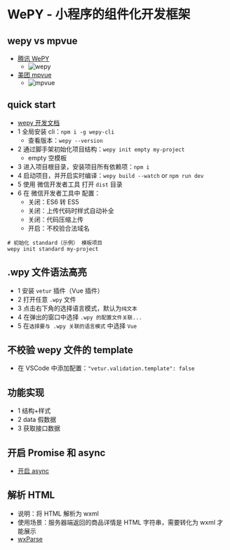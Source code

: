 # WePY - 小程序的组件化开发框架

## wepy vs mpvue

- [腾讯 WePY](https://tencent.github.io/wepy/)
  - ![wepy](./imgs/wepy.png)
- [美团 mpvue](http://mpvue.com/)
  - ![mpvue](./imgs/mpvue.png)

## quick start

- [wepy 开发文档](https://tencent.github.io/wepy/document.html#/)
- 1 全局安装 cli：`npm i -g wepy-cli`
  - 查看版本：`wepy --version`
- 2 通过脚手架初始化项目结构：`wepy init empty my-project`
  - empty 空模板
- 3 进入项目根目录，安装项目所有依赖项：`npm i`
- 4 启动项目，并开启实时编译：`wepy build --watch` or `npm run dev`
- 5 使用 微信开发者工具 打开 `dist` 目录
- 6 在 微信开发者工具中 配置：
  - 关闭：ES6 转 ES5
  - 关闭：上传代码时样式自动补全
  - 关闭：代码压缩上传
  - 开启：不校验合法域名

```shell
# 初始化 standard（示例） 模板项目
wepy init standard my-project
```

## .wpy 文件语法高亮

- 1 安装 `vetur` 插件（Vue 插件）
- 2 打开任意 `.wpy` 文件
- 3 点击右下角的选择语言模式，默认为`纯文本`
- 4 在弹出的窗口中选择 `.wpy 的配置文件关联...`
- 5 在`选择要与 .wpy 关联的语言模式` 中选择 `Vue`

## 不校验 wepy 文件的 template

- 在 VSCode 中添加配置：`"vetur.validation.template": false`

## 功能实现

- 1 结构+样式
- 2 data 假数据
- 3 获取接口数据

## 开启 Promise 和 async

- [开启 async](https://github.com/Tencent/wepy/wiki/wepy%E9%A1%B9%E7%9B%AE%E4%B8%AD%E4%BD%BF%E7%94%A8async-await)

## 解析 HTML

- 说明：将 HTML 解析为 wxml
- 使用场景：服务器端返回的商品详情是 HTML 字符串，需要转化为 wxml 才能展示
- [wxParse](https://github.com/icindy/wxParse)
